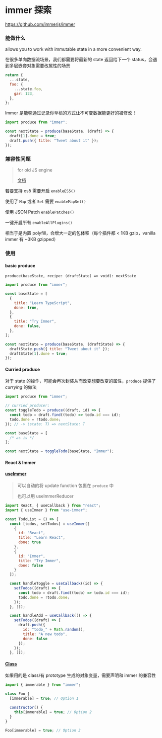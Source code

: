 # immer 探索

https://github.com/immerjs/immer

### 能做什么

allows you to work with immutable state in a more convenient way.

在很多单向数据流场景，我们都需要将最新的 state 返回给下一个 status，会遇到多层嵌套对象需要改属性的场景

```javascript
return {
  ...state,
  foo: {
    ...state.foo,
    gar: 123,
  },
};
```

Immer 是能够通过记录你草稿的方式让不可变数据能更好的被修改！

```javascript
import produce from "immer";

const nextState = produce(baseState, (draft) => {
  draft[1].done = true;
  draft.push({ title: "Tweet about it" });
});
```

### 兼容性问题

> for old JS engine
>
> [文档](https://immerjs.github.io/immer/installation/)

若要支持 es5 需要开启 `enableES5()`

使用了 `Map` 或者 `Set` 需要 `enableMapSet()`

使用 JSON Patch `enablePatches()`

一键开启所有 `enableAllPlugins()`

相当于是内置 polyfill，会增大一定的包体积（每个插件都 < 1KB gzip，vanilla immer 有 ~3KB gzipped）

### 使用

#### basic produce

`produce(baseState, recipe: (draftState) => void): nextState`

```javascript
import produce from "immer";

const baseState = [
  {
    title: "Learn TypeScript",
    done: true,
  },
  {
    title: "Try Immer",
    done: false,
  },
];

const nextState = produce(baseState, (draftState) => {
  draftState.push({ title: "Tweet about it" });
  draftState[1].done = true;
});
```

#### Curried produce

对于 state 的操作，可能会再次封装从而改变想要改变的属性，`produce` 提供了 _currying_ 的做法

```javascript
import produce from "immer";

// curried producer:
const toggleTodo = produce((draft, id) => {
  const todo = draft.find((todo) => todo.id === id);
  todo.done = !todo.done;
}); // -> (state: T) => nextState: T

const baseState = [
  /* as is */
];

const nextState = toggleTodo(baseState, "Immer");
```

#### React & Immer

#### [useImmer](https://github.com/immerjs/use-immer)

> 可以自动的将 update function 包裹在 `produce` 中
>
> 也可以用 useImmerReducer

```jsx
import React, { useCallback } from "react";
import { useImmer } from "use-immer";

const TodoList = () => {
  const [todos, setTodos] = useImmer([
    {
      id: "React",
      title: "Learn React",
      done: true
    },
    {
      id: "Immer",
      title: "Try Immer",
      done: false
    }
  ]);

  const handleToggle = useCallback((id) => {
    setTodos((draft) => {
      const todo = draft.find((todo) => todo.id === id);
      todo.done = !todo.done;
    });
  }, []);

  const handleAdd = useCallback(() => {
    setTodos((draft) => {
      draft.push({
        id: "todo_" + Math.random(),
        title: "A new todo",
        done: false
      });
    });
  }, []);
```

#### [Class](https://immerjs.github.io/immer/complex-objects)

如果用的是 class/有 prototype 生成的对象变量，需要声明和 immer 的兼容性

```javascript
import { immerable } from "immer";

class Foo {
  [immerable] = true; // Option 1

  constructor() {
    this[immerable] = true; // Option 2
  }
}

Foo[immerable] = true; // Option 3
```
